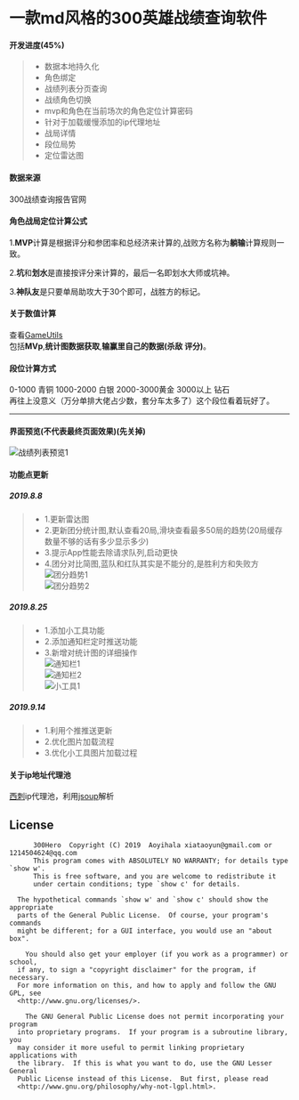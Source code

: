 # 一款md风格的300英雄战绩查询软件
#### 开发进度(45%)
> - 数据本地持久化
> - 角色绑定
> - 战绩列表分页查询
> - 战绩角色切换
> - mvp和角色在当前场次的角色定位计算密码
> - 针对于加载缓慢添加的ip代理地址
> - 战局详情
> - 段位局势
> - 定位雷达图
#### 数据来源
300战绩查询报告官网
#### 角色战局定位计算公式
1.**MVP**计算是根据评分和参团率和总经济来计算的,战败方名称为**躺输**计算规则一致。  

2.**坑**和**划水**是直接按评分来计算的，最后一名即划水大师或坑神。  

3.**神队友**是只要单局助攻大于30个即可，战胜方的标记。
#### 关于数值计算
查看[GameUtils](https://github.com/Aoyihala/300Hero/blob/master/app/src/main/java/com/example/evenalone/a300hero/utils/GameUtils.java)  
包括**MVp**,**统计图数据获取**,**输赢里自己的数据(杀敌 评分)**。
#### 段位计算方式
0-1000 青铜 1000-2000 白银 2000-3000黄金 3000以上 钻石  
再往上没意义（万分单排大佬占少数，套分车太多了）这个段位看着玩好了。
****
#### 界面预览(不代表最终页面效果)(先关掉)
![战绩列表预览1](https://github.com/Aoyihala/img/blob/master/300data/guaide.png?raw=true)  
#### 功能点更新
##### 2019.8.8
> - 1.更新雷达图
> - 2.更新团分统计图,默认查看20局,滑块查看最多50局的趋势(20局缓存数量不够的话有多少显示多少)
> - 3.提示App性能去除请求队列,启动更快
> - 4.团分对比简图,蓝队和红队其实是不能分的,是胜利方和失败方  
![团分趋势1](https://github.com/Aoyihala/img/blob/master/300data/power1.png?raw=true)  
![团分趋势2](https://github.com/Aoyihala/img/blob/master/300data/power2.png?raw=true)  
##### 2019.8.25
> - 1.添加小工具功能
> - 2.添加通知栏定时推送功能
> - 3.新增对统计图的详细操作  
![通知栏1](https://github.com/Aoyihala/img/blob/master/300data/notify2.png?raw=true)  
![通知栏2](https://github.com/Aoyihala/img/blob/master/300data/notify1.png?raw=true)  
![小工具1](https://github.com/Aoyihala/img/blob/master/300data/tool.png?raw=true)  
##### 2019.9.14
> - 1.利用个推推送更新
> - 2.优化图片加载流程
> - 3.优化小工具图片加载过程
#### 关于ip地址代理池
[西刺](https://www.xicidaili.com)ip代理池，利用[jsoup](https://jsoup.org/download)解析
## License

          300Hero  Copyright (C) 2019  Aoyihala xiataoyun@gmail.com or 1214504624@qq.com
          This program comes with ABSOLUTELY NO WARRANTY; for details type `show w'.
          This is free software, and you are welcome to redistribute it
          under certain conditions; type `show c' for details.

      The hypothetical commands `show w' and `show c' should show the appropriate
      parts of the General Public License.  Of course, your program's commands
      might be different; for a GUI interface, you would use an "about box".

        You should also get your employer (if you work as a programmer) or school,
      if any, to sign a "copyright disclaimer" for the program, if necessary.
      For more information on this, and how to apply and follow the GNU GPL, see
      <http://www.gnu.org/licenses/>.

        The GNU General Public License does not permit incorporating your program
      into proprietary programs.  If your program is a subroutine library, you
      may consider it more useful to permit linking proprietary applications with
      the library.  If this is what you want to do, use the GNU Lesser General
      Public License instead of this License.  But first, please read
      <http://www.gnu.org/philosophy/why-not-lgpl.html>.
